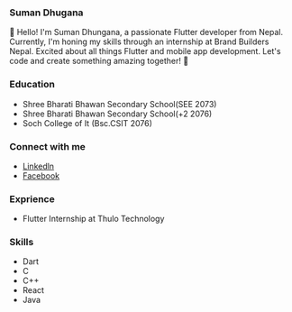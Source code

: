 ### Suman Dhugana
👋 Hello! I'm Suman Dhungana, a passionate Flutter developer from Nepal. Currently, I'm honing my skills through an internship at Brand Builders Nepal. Excited about all things Flutter and mobile app development. Let's code and create something amazing together! 🚀

### Education
- Shree Bharati Bhawan Secondary School(SEE 2073)
- Shree Bharati Bhawan Secondary School(+2 2076)
- Soch College of It (Bsc.CSIT 2076)

### Connect with me
- [Linkedln](linkedin.com/in/suman-dhungana-a945862a4)
- [Facebook](https://www.facebook.com/suman.dhungana.5680)

### Exprience
- Flutter Internship at Thulo Technology

### Skills
- Dart
- C
- C++
- React
- Java
